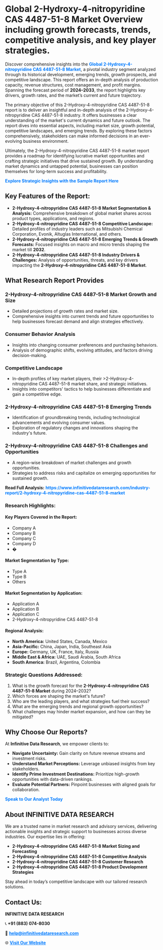 <h1>Global 2-Hydroxy-4-nitropyridine CAS 4487-51-8 Market Overview including growth forecasts, trends, competitive analysis, and key player strategies.</h1>
<p>
Discover comprehensive insights into the 
<a href="https://www.infinitivedataresearch.com/industry-report/2-hydroxy-4-nitropyridine-cas-4487-51-8-market" rel="dofollow" style="color: #007BFF; text-decoration: none;"><strong>Global 2-Hydroxy-4-nitropyridine CAS 4487-51-8 Market</strong></a>, a pivotal industry segment analyzed through its historical development, emerging trends, growth prospects, and competitive landscape. This report offers an in-depth analysis of production capacity, revenue structures, cost management, and profit margins. Spanning the forecast period of <strong>2024–2033</strong>, the report highlights key drivers, growth rates, and the market’s current and future trajectory.
</p>
<p>
The primary objective of this 2-Hydroxy-4-nitropyridine CAS 4487-51-8 report is to deliver an insightful and in-depth analysis of the 2-Hydroxy-4-nitropyridine CAS 4487-51-8 industry. It offers businesses a clear understanding of the market's current dynamics and future outlook. The report dives into essential aspects, including market size, growth potential, competitive landscapes, and emerging trends. By exploring these factors comprehensively, stakeholders can make informed decisions in an ever-evolving business environment.
</p>
<p>
Ultimately, the 2-Hydroxy-4-nitropyridine CAS 4487-51-8 market report provides a roadmap for identifying lucrative market opportunities and crafting strategic initiatives that drive sustained growth. By understanding market dynamics and untapped potential, businesses can position themselves for long-term success and profitability.
</p>
<p>
<a href="https://www.infinitivedataresearch.com/request-sample/reportId=107592" style="color: #007BFF; text-decoration: none;"><strong>Explore Strategic Insights with the Sample Report Here</strong></a>
</p>

<h2>Key Features of the Report:</h2>
<ul>
<li><strong>2-Hydroxy-4-nitropyridine CAS 4487-51-8 Market Segmentation & Analysis:</strong> Comprehensive breakdown of global market shares across product types, applications, and regions.</li>
<li><strong>2-Hydroxy-4-nitropyridine CAS 4487-51-8 Competitive Landscape:</strong> Detailed profiles of industry leaders such as Mitsubishi Chemical Corporation, Evonik, Altuglas International, and others.</li>
<li><strong>2-Hydroxy-4-nitropyridine CAS 4487-51-8 Emerging Trends & Growth Forecasts:</strong> Focused insights on macro and micro trends shaping the market till <strong>2032</strong>.</li>
<li><strong>2-Hydroxy-4-nitropyridine CAS 4487-51-8 Industry Drivers & Challenges:</strong> Analysis of opportunities, threats, and key drivers impacting the <strong>2-Hydroxy-4-nitropyridine CAS 4487-51-8 Market</strong>.</li>
</ul>

<h2>What Research Report Provides</h2>
<h3>2-Hydroxy-4-nitropyridine CAS 4487-51-8 Market Growth and Size</h3>
<ul>
<li>Detailed projections of growth rates and market size.</li>
<li>Comprehensive insights into current trends and future opportunities to help businesses forecast demand and align strategies effectively.</li>
</ul>

<h3>Consumer Behavior Analysis</h3>
<ul>
<li>Insights into changing consumer preferences and purchasing behaviors.</li>
<li>Analysis of demographic shifts, evolving attitudes, and factors driving decision-making.</li>
</ul>

<h3>Competitive Landscape</h3>
<ul>
<li>In-depth profiles of key market players, their >2-Hydroxy-4-nitropyridine CAS 4487-51-8 market share, and strategic initiatives.</li>
<li>Insights into competitors' tactics to help businesses differentiate and gain a competitive edge.</li>
</ul>

<h3>2-Hydroxy-4-nitropyridine CAS 4487-51-8 Emerging Trends</h3>
<ul>
<li>Identification of groundbreaking trends, including technological advancements and evolving consumer values.</li>
<li>Exploration of regulatory changes and innovations shaping the industry's future.</li>
</ul>

<h3>2-Hydroxy-4-nitropyridine CAS 4487-51-8 Challenges and Opportunities</h3>
<ul>
<li>A region-wise breakdown of market challenges and growth opportunities.</li>
<li>Strategies to address risks and capitalize on emerging opportunities for sustained growth.</li>
</ul>
<p><strong>Read Full Analysis:</strong> <a href="https://www.infinitivedataresearch.com/industry-report/2-hydroxy-4-nitropyridine-cas-4487-51-8-market" rel="dofollow" style="color: #007BFF; text-decoration: none;"><strong>https://www.infinitivedataresearch.com/industry-report/2-hydroxy-4-nitropyridine-cas-4487-51-8-market</strong></a></p>
<h3>Research Highlights:</h3>
<h4>Key Players Covered in the Report:</h4>
<ul><li>Company A</li><li>Company B</li><li>Company C</li><li>Company D</li><li>�</li></ul>
<h4>Market Segmentation by Type:</h4>
<ul><li>Type A</li><li>Type B</li><li>Others</li></ul>
<h4>Market Segmentation by Application:</h4>
<ul><li>Application A</li><li>Application B</li><li>Application C</li><li>2-Hydroxy-4-nitropyridine CAS 4487-51-8</li></ul>

<h4>Regional Analysis:</h4>
<ul>
<li><strong>North America:</strong> United States, Canada, Mexico</li>
<li><strong>Asia-Pacific:</strong> China, Japan, India, Southeast Asia</li>
<li><strong>Europe:</strong> Germany, UK, France, Italy, Russia</li>
<li><strong>Middle East & Africa:</strong> UAE, Saudi Arabia, South Africa</li>
<li><strong>South America:</strong> Brazil, Argentina, Colombia</li>
</ul>

<h3>Strategic Questions Addressed:</h3>
<ol>
<li>What is the growth forecast for the <strong>2-Hydroxy-4-nitropyridine CAS 4487-51-8 Market</strong> during 2024–2032?</li>
<li>Which forces are shaping the market's future?</li>
<li>Who are the leading players, and what strategies fuel their success?</li>
<li>What are the emerging trends and regional growth opportunities?</li>
<li>What challenges may hinder market expansion, and how can they be mitigated?</li>
</ol>

<h2>Why Choose Our Reports?</h2>
<p>At <strong>Infinitive Data Research</strong>, we empower clients to:</p>
<ul>
<li><strong>Navigate Uncertainty:</strong> Gain clarity on future revenue streams and investment risks.</li>
<li><strong>Understand Market Perceptions:</strong> Leverage unbiased insights from key stakeholders.</li>
<li><strong>Identify Prime Investment Destinations:</strong> Prioritize high-growth opportunities with data-driven rankings.</li>
<li><strong>Evaluate Potential Partners:</strong> Pinpoint businesses with aligned goals for collaboration.</li>
</ul>
<p><a href="https://www.infinitivedataresearch.com/industry-report/2-hydroxy-4-nitropyridine-cas-4487-51-8-market" rel="dofollow" style="color: #007BFF; text-decoration: none;"><strong>Speak to Our Analyst Today</strong></a></p>

<h2>About INFINITIVE DATA RESEARCH</h2>
<p>We are a trusted name in market research and advisory services, delivering actionable insights and strategic support to businesses across diverse industries. Our expertise lies in offering:</p>
<ul>
<li><strong>2-Hydroxy-4-nitropyridine CAS 4487-51-8 Market Sizing and Forecasting</strong></li>
<li><strong>2-Hydroxy-4-nitropyridine CAS 4487-51-8 Competitive Analysis</strong></li>
<li><strong>2-Hydroxy-4-nitropyridine CAS 4487-51-8 Customer Research</strong></li>
<li><strong>2-Hydroxy-4-nitropyridine CAS 4487-51-8 Product Development Strategies</strong></li>
</ul>
<p>Stay ahead in today’s competitive landscape with our tailored research solutions.</p>

<h2>Contact Us:</h2>
<p><strong>INFINITIVE DATA RESEARCH</strong></p>
<p>📞 <strong>+91 (883) 074-8030</strong></p>
<p>📧 <strong><a href="mailto:help@infinitivedataresearch.com" style="color: #007BFF;">help@infinitivedataresearch.com</a></strong></p>
<p>🌐 <strong><a href="https://www.infinitivedataresearch.com" rel="dofollow" style="color: #007BFF;">Visit Our Website</a></strong></p>